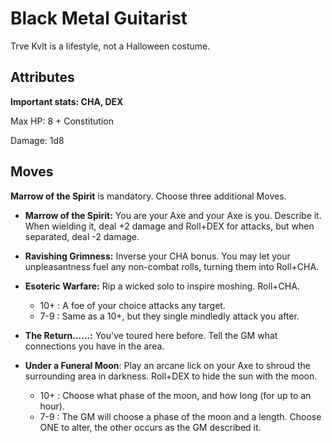 # Black Metal Guitarist

Trve Kvlt is a lifestyle, not a Halloween costume.

## Attributes

**Important stats: CHA, DEX**

Max HP: 8 + Constitution

Damage: 1d8

## Moves

**Marrow of the Spirit** is mandatory. Choose three additional Moves.

- **Marrow of the Spirit:** You are your Axe and your Axe is you. Describe it. When wielding it, deal +2 damage and Roll+DEX for attacks, but when separated, deal -2 damage.

- **Ravishing Grimness:** Inverse your CHA bonus. You may let your unpleasantness fuel any non-combat rolls, turning them into Roll+CHA.

- **Esoteric Warfare:** Rip a wicked solo to inspire moshing. Roll+CHA.

  - 10+ : A foe of your choice attacks any target.
  - 7-9 : Same as a 10+, but they single mindledly attack you after.

- **The Return......:** You've toured here before. Tell the GM what connections you have in the area.

- **Under a Funeral Moon**: Play an arcane lick on your Axe to shroud the surrounding area in darkness. Roll+DEX to hide the sun with the moon.
  - 10+ : Choose what phase of the moon, and how long (for up to an hour).
  - 7-9 : The GM will choose a phase of the moon and a length. Choose ONE to alter, the other occurs as the GM described it.
